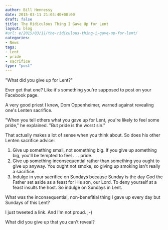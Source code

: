 ```yaml
---
author: Bill Hennessy
date: 2015-03-11 21:03:40+00:00
draft: false
title: The Ridiculous Thing I Gave Up for Lent
layout: blog
#url: e/2015/03/11/the-ridiculous-thing-i-gave-up-for-lent/
categories:
- News
tags:
- Lent
- pride
- sacrifice
type: "post"
---
```


"What did you give up for Lent?"

Ever get that one? Like it's something you're supposed to post on your Facebook page.

A very good priest I knew, Dom Oppenheimer, warned against revealing one's Lenten sacrifice.

"When you tell others what you gave up for Lent, you're likely to feel some pride," he explained. "But pride is the worst sin."

That actually makes a lot of sense when you think about. So does his other Lenten sacrifice advice:




  1. Give up something small, not something big. If you give up something big, you'll be tempted to feel . . . pride.
  2. Give up something inconsequential rather than something you ought to give up anyway. You ought not smoke, so giving up smoking isn't really a sacrifice.
  3. Indulge in your sacrifice on Sundays because Sunday is the day God the Father set aside as a feast for His son, our Lord. To deny yourself at a feast insults the host. So indulge on Sundays in Lent.




What was the inconsequential, non-benefitial thing I gave up every day but Sundays of this Lent?

I just tweeted a link. And I'm not proud. ;-)

What did you give up that you can't reveal?
